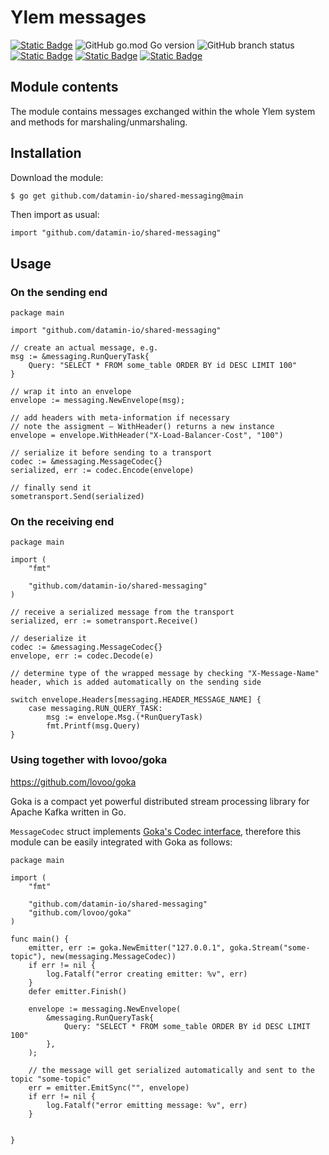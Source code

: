 # Ylem messages

<a href="https://github.com/datamin-io/ylem?tab=Apache-2.0-1-ov-file">![Static Badge](https://img.shields.io/badge/license-Apache%202.0-black)</a>
![GitHub go.mod Go version](https://img.shields.io/github/go-mod/go-version/datamin-io/shared-messaging?color=black)
![GitHub branch status](https://img.shields.io/github/checks-status/datamin-io/shared-messaging/main?color=black)
<a href="https://datamin.io" target="_blank">![Static Badge](https://img.shields.io/badge/website-ylem.co-black)</a>
<a href="https://docs.datamin.io" target="_blank">![Static Badge](https://img.shields.io/badge/documentation-docs.ylem.co-black)</a>
<a href="https://join.slack.com/t/datamincommunity/shared_invite/zt-2nawzl6h0-qqJ0j7Vx_AEHfnB45xJg2Q" target="_blank">![Static Badge](https://img.shields.io/badge/community-join%20Slack-black)</a>

## Module contents
The module contains messages exchanged within the whole Ylem system and methods for marshaling/unmarshaling.

## Installation

Download the module:

```bash
$ go get github.com/datamin-io/shared-messaging@main
```

Then import as usual:

```golang
import "github.com/datamin-io/shared-messaging"
```

## Usage

### On the sending end
```golang
package main

import "github.com/datamin-io/shared-messaging"

// create an actual message, e.g.
msg := &messaging.RunQueryTask{
    Query: "SELECT * FROM some_table ORDER BY id DESC LIMIT 100"
}

// wrap it into an envelope
envelope := messaging.NewEnvelope(msg);

// add headers with meta-information if necessary
// note the assigment — WithHeader() returns a new instance
envelope = envelope.WithHeader("X-Load-Balancer-Cost", "100")

// serialize it before sending to a transport
codec := &messaging.MessageCodec{}
serialized, err := codec.Encode(envelope)

// finally send it
sometransport.Send(serialized)
```

### On the receiving end

```golang
package main

import (
    "fmt"

    "github.com/datamin-io/shared-messaging"
)

// receive a serialized message from the transport
serialized, err := sometransport.Receive()

// deserialize it
codec := &messaging.MessageCodec{}
envelope, err := codec.Decode(e)

// determine type of the wrapped message by checking "X-Message-Name" header, which is added automatically on the sending side

switch envelope.Headers[messaging.HEADER_MESSAGE_NAME] {
    case messaging.RUN_QUERY_TASK:
        msg := envelope.Msg.(*RunQueryTask)
        fmt.Printf(msg.Query)
}

```

### Using together with lovoo/goka
https://github.com/lovoo/goka

Goka is a compact yet powerful distributed stream processing library for Apache Kafka written in Go.

`MessageCodec` struct implements [Goka's Codec interface](https://github.com/lovoo/goka/blob/master/codec.go),
therefore this module can be easily integrated with Goka as follows:

```golang
package main

import (
	"fmt"

	"github.com/datamin-io/shared-messaging"
	"github.com/lovoo/goka"
)

func main() {
    emitter, err := goka.NewEmitter("127.0.0.1", goka.Stream("some-topic"), new(messaging.MessageCodec))
	if err != nil {
		log.Fatalf("error creating emitter: %v", err)
	}
	defer emitter.Finish()

    envelope := messaging.NewEnvelope(
        &messaging.RunQueryTask{
            Query: "SELECT * FROM some_table ORDER BY id DESC LIMIT 100"
        },
    );

    // the message will get serialized automatically and sent to the topic "some-topic"
    err = emitter.EmitSync("", envelope)
    if err != nil {
        log.Fatalf("error emitting message: %v", err)
    }

    
}
```

